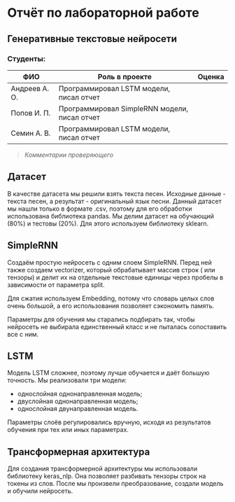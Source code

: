 # Отчёт по лабораторной работе
## Генеративные текстовые нейросети
### Студенты: 

| ФИО       | Роль в проекте                     | Оценка       |
|-----------|------------------------------------|--------------|
| Андреев А. О. | Программировал LSTM модели, писал отчет |       |
| Попов И. П. | Программировал SimpleRNN модели, писал отчет |      |
| Семин А. В.  | Программировал LSTM модели, писал отчет |          |

> *Комментарии проверяющего*

## Датасет

В качестве датасета мы решили взять текста песен. Исходные данные - текста песен, а результат - оригинальный язык песни. Данный датасет мы нашли только в формате .csv, поэтому для его обработки использована библиотека pandas. Мы делим датасет на обучающий (80%) и тестовы (20%). Для этого используем библиотеку sklearn.

## SimpleRNN

Создаём простую нейросеть с одним слоем SimpleRNN. Перед ней также создаем vectorizer, который обрабатывает массив строк ( или тензоры) и делит их на отдельные текстовые единицы через пробелы в зависимости от параметра split. 

Для сжатия используем Embedding, потому что словарь целых слов очень большой, а его использования позволяет сэкономить память.

Параметры для обучения мы старались подбирать так, чтобы нейросеть не выбирала единственный класс и не пыталась сопоставить все с ним.

## LSTM

Модель LSTM сложнее, поэтому лучше обучается и даёт большую точность.
Мы реализовали три модели:
- однослойная однонаправленная модель;
- двуслойная однонаправленная модель;
- однослойная двунаправленная модель.

Параметры слоёв регулировались вручную, исходя из результатов обучения при тех или иных параметрах.

## Трансформерная архитектура

Для создания трансформерной архитектуры мы использовали библиотеку keras_nlp. Она позволяет разбивать тензоры строк на токены из слов. После мы произвели преобразование, создали модель и обучили нейросеть.
